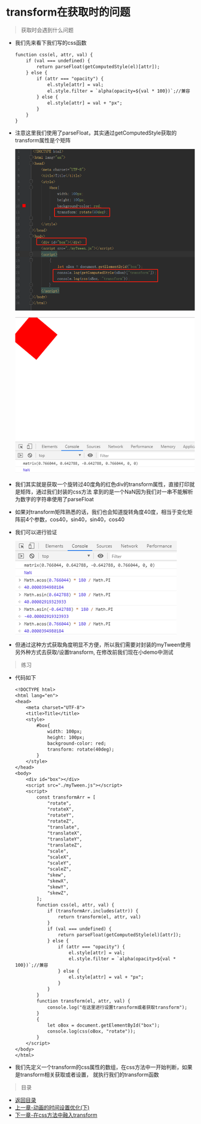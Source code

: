 # transform在获取时的问题

> 获取时会遇到什么问题
* 我们先来看下我们写的css函数
    ```
    function css(el, attr, val) {
        if (val === undefined) {
            return parseFloat(getComputedStyle(el)[attr]);
        } else {
            if (attr === "opacity") {
                el.style[attr] = val;
                el.style.filter = `alpha(opacity=${val * 100})`;//兼容
            } else {
                el.style[attr] = val + "px";
            }
        }
    }
    ```
* 注意这里我们使用了parseFloat，其实通过getComputedStyle获取的transform属性是个矩阵

    ![](./images/代码截图.jpg)  
    
    ![](./images/控制台截图.jpg)
    
* 我们其实就是获取一个旋转过40度角的红色div的transform属性，直接打印就是矩阵，通过我们封装的css方法
    拿到的是一个NaN因为我们对一串不能解析为数字的字符串使用了parseFloat
    
* 如果对transform矩阵熟悉的话，我们也会知道旋转角度40度，相当于变化矩阵前4个参数，cos40，sin40，sin40，cos40
* 我们可以进行验证 

    ![](./images/验证三角函数.jpg)   
    
* 但通过这种方式获取角度明显不方便，所以我们需要对封装的myTween使用另外种方式去获取/设置transform,
    在修改前我们现在小demo中测试  
    
> 练习
* 代码如下
    ```
    <!DOCTYPE html>
    <html lang="en">
    <head>
        <meta charset="UTF-8">
        <title>Title</title>
        <style>
            #box{
                width: 100px;
                height: 100px;
                background-color: red;
                transform: rotate(40deg);
            }
        </style>
    </head>
    <body>
        <div id="box"></div>
        <script src="./myTween.js"></script>
        <script>
            const transformArr = [
                "rotate",
                "rotateX",
                "rotateY",
                "rotateZ",
                "translate",
                "translateX",
                "translateY",
                "translateZ",
                "scale",
                "scaleX",
                "scaleY",
                "scaleZ",
                "skew",
                "skewX",
                "skewY",
                "skewZ",
            ];
            function css(el, attr, val) {
                if (transformArr.includes(attr)) {
                    return transform(el, attr, val)
                }
                if (val === undefined) {
                    return parseFloat(getComputedStyle(el)[attr]);
                } else {
                    if (attr === "opacity") {
                        el.style[attr] = val;
                        el.style.filter = `alpha(opacity=${val * 100})`;//兼容
                    } else {
                        el.style[attr] = val + "px";
                    }
                }
            }
            function transform(el, attr, val) {
                console.log("在这里进行设置transform或者获取transform");
            }
            {
                let oBox = document.getElementById("box");
                console.log(css(oBox, "rotate"));
            }
        </script>
    </body>
    </html>
    ```          
* 我们先定义一个transform的css属性的数组，在css方法中一开始判断，如果是transform相关获取或者设置，
    就执行我们的transform函数   
    
> 目录
* [返回目录](../README.md)
* [上一章-动画的时间设置优化(下)](../14-动画的时间设置优化(下)/14-动画的时间设置优化(下).md)     
* [下一章-在css方法中融入transform](../16-在css方法中融入transform/16-在css方法中融入transform.md)     